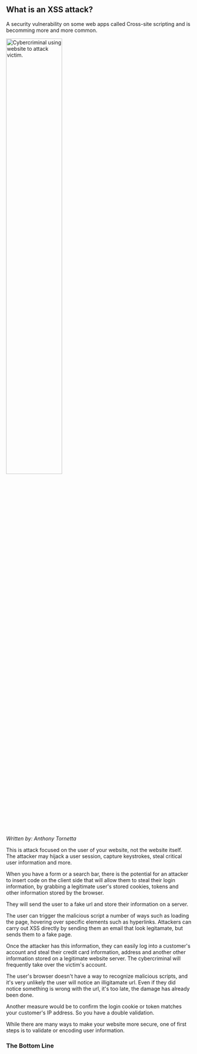 ## What is an XSS attack?

A security vulnerability on some web apps called Cross-site scripting and is becomming more and more common.

<img width="55%" height="auto" src="/assets/images/blog/2023/july/xssblog.png" alt="Cybercriminal using website to attack victim." >

_Written by: Anthony Tornetta_

This is attack focused on the user of your website, not the website itself. The attacker may hijack a user session, capture keystrokes, steal critical user information and more.

When you have a form or a search bar, there is the potential for an attacker to insert code on the client side that will allow them to steal their login information, by grabbing a legitimate user's stored cookies, tokens and other information stored by the browser.

They will send the user to a fake url and store their information on a server.

The user can trigger the malicious script a number of ways such as loading the page, hovering over specific elements such as hyperlinks. Attackers can carry out XSS directly by sending them an email that look legitamate, but sends them to a fake page.

Once the attacker has this information, they can easily log into a customer's account and steal their credit card information, address and another other information stored on a legitimate website server. The cybercriminal will frequently take over the victim's account.

The user's browser doesn't have a way to recognize malicious scripts, and it's very unlikely the user will notice an illigitamate url. Even if they did notice something is wrong with the url, it's too late, the damage has already been done.

Another measure would be to confirm the login cookie or token matches your customer's IP address. So you have a double validation.

While there are many ways to make your website more secure, one of first steps is to validate or encoding user information.

### The Bottom Line

